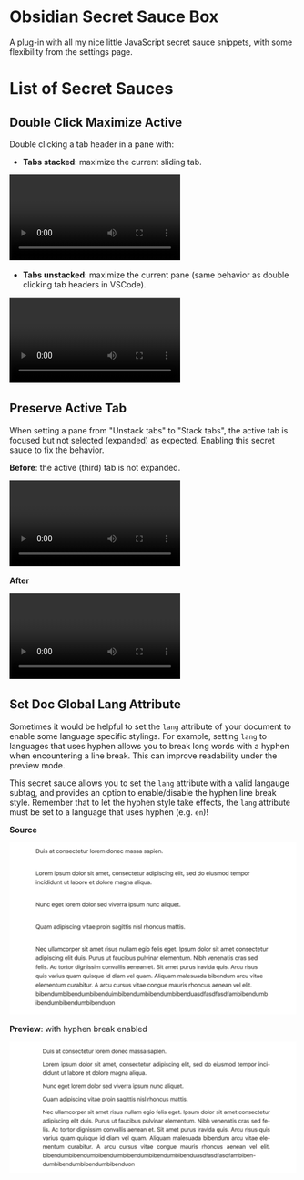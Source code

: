 # Obsidian Secret Sauce Box

A plug-in with all my nice little JavaScript secret sauce snippets, with some flexibility from the settings page.

# List of Secret Sauces

## Double Click Maximize Active

Double clicking a tab header in a pane with:
- **Tabs stacked**: maximize the current sliding tab.

![demo](./assets/double-click-maximizing-tab.mov)

- **Tabs unstacked**: maximize the current pane (same behavior as double clicking tab headers in VSCode).

![demo](./assets/double-click-maximize-active-pane.mov)

## Preserve Active Tab

When setting a pane from "Unstack tabs" to "Stack tabs", the active tab is focused but not selected (expanded) as expected. Enabling this secret sauce to fix the behavior.

**Before**: the active (third) tab is not expanded.

![demo](./assets/preserve-active-tab-off.mov)

**After**

![demo](./assets/preserve-active-tab-on.mov)

## Set Doc Global Lang Attribute

Sometimes it would be helpful to set the `lang` attribute of your document to enable some language specific stylings. For example, setting `lang` to languages that uses hyphen allows you to break long words with a hyphen when encountering a line break. This can improve readability under the preview mode.

This secret sauce allows you to set the `lang` attribute with a valid langauge subtag, and provides an option to enable/disable the hyphen line break style. Remember that to let the hyphen style take effects, the `lang` attribute must be set to a language that uses hyphen (e.g. `en`)!

**Source**

![demo](./assets/hyphen-editor-mode.png)

**Preview**: with hyphen break enabled

![demo](./assets/hyphen-preview-mode.png)
